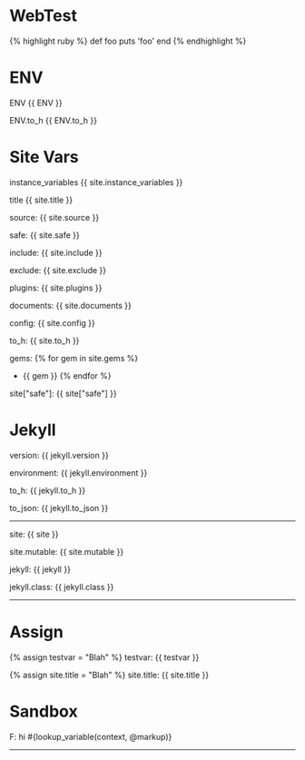 # WebTest
{% highlight ruby %}
def foo
  puts 'foo'
end
{% endhighlight %}

# ENV
ENV {{ ENV }}

ENV.to_h {{ ENV.to_h }}

# Site Vars

instance_variables {{ site.instance_variables }}

title {{ site.title }}

source: {{ site.source }}

safe: {{ site.safe }}

include: {{ site.include }}

exclude: {{ site.exclude }}

plugins: {{ site.plugins }}

documents: {{ site.documents }}

config: {{ site.config }}

to_h: {{ site.to_h }}

gems: {% for gem in site.gems %}
* {{ gem }}
{% endfor %}

site["safe"]: {{ site["safe"] }}

# Jekyll

version: {{ jekyll.version }}

environment: {{ jekyll.environment }}

to_h: {{ jekyll.to_h }}

to_json: {{ jekyll.to_json }}

---

site: {{ site }}

site.mutable: {{ site.mutable }}

jekyll: {{ jekyll }}

jekyll.class: {{ jekyll.class }}

---

# Assign
{% assign testvar = "Blah" %}
testvar: {{ testvar }}

{% assign site.title = "Blah" %}
site.title: {{ site.title }}


# Sandbox

F: hi #{lookup_variable(context, @markup)}


---
